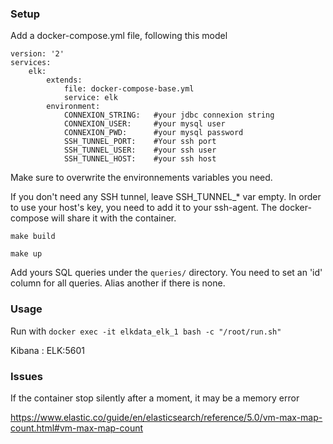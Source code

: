 ### Setup

Add a docker-compose.yml file, following this model
```
version: '2'
services:
    elk:
        extends:
            file: docker-compose-base.yml
            service: elk
        environment:
            CONNEXION_STRING: 	#your jdbc connexion string
            CONNEXION_USER: 	#your mysql user
            CONNEXION_PWD:      #your mysql password
            SSH_TUNNEL_PORT: 	#Your ssh port
            SSH_TUNNEL_USER: 	#your ssh user
            SSH_TUNNEL_HOST: 	#your ssh host

```

Make sure to overwrite the environnements variables you need.

If you don't need any SSH tunnel, leave SSH_TUNNEL_* var empty.
In order to use your host's key, you need to add it to your ssh-agent. The docker-compose will share it with the container.

`make build`

`make up`

Add yours SQL queries under the `queries/` directory.
You need to set an 'id' column for all queries. Alias another if there is none.


### Usage

Run with `docker exec -it elkdata_elk_1 bash -c "/root/run.sh"`

Kibana : ELK:5601

### Issues

If the container stop silently after a moment, it may be a memory error

https://www.elastic.co/guide/en/elasticsearch/reference/5.0/vm-max-map-count.html#vm-max-map-count
